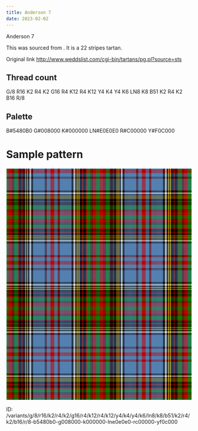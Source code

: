 ```yaml
---
title: Anderson 7
date: 2023-02-02
---
```

Anderson 7

This was sourced from <no value>.  It is a 22 stripes tartan.

Original link http://www.weddslist.com/cgi-bin/tartans/pg.pl?source=sts

## Thread count
G/8 R16 K2 R4 K2 G16 R4 K12 R4 K12 Y4 K4 Y4 K6 LN8 K8 B51 K2 R4 K2 B16 R/8

## Palette
B#5480B0 G#008000 K#000000 LN#E0E0E0 R#C00000 Y#F0C000

# Sample pattern

![Tartan detail](tartan.png "G/8 R16 K2 R4 K2 G16 R4 K12 R4 K12 Y4 K4 Y4 K6 LN8 K8 B51 K2 R4 K2 B16 R/8 tartan")

ID: /variants/g/8/r16/k2/r4/k2/g16/r4/k12/r4/k12/y4/k4/y4/k6/ln8/k8/b51/k2/r4/k2/b16/r/8-b5480b0-g008000-k000000-lne0e0e0-rc00000-yf0c000